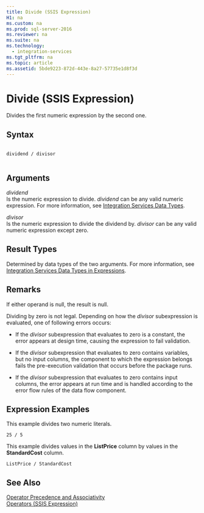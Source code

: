 ```yaml
---
title: Divide (SSIS Expression)
H1: na
ms.custom: na
ms.prod: sql-server-2016
ms.reviewer: na
ms.suite: na
ms.technology: 
  - integration-services
ms.tgt_pltfrm: na
ms.topic: article
ms.assetid: 5bde9223-872d-443e-8a27-57735e1d8f3d
---
```

# Divide (SSIS Expression)
  Divides the first numeric expression by the second one.  
  
## Syntax  
  
```  
  
dividend / divisor  
  
```  
  
## Arguments  
 *dividend*  
 Is the numeric expression to divide. *dividend* can be any valid numeric expression. For more information, see [Integration Services Data Types](../../Topics/TopicNameNotContainA/Integration-Services-Data-Types.md).  
  
 *divisor*  
 Is the numeric expression to divide the dividend by. *divisor* can be any valid numeric expression except zero.  
  
## Result Types  
 Determined by data types of the two arguments. For more information, see [Integration Services Data Types in Expressions](../../Topics/TopicNameNotContainA/Integration-Services-Data-Types-in-Expressions.md).  
  
## Remarks  
 If either operand is null, the result is null.  
  
 Dividing by zero is not legal. Depending on how the *divisor* subexpression is evaluated, one of following errors occurs:  
  
-   If the *divisor* subexpression that evaluates to zero is a constant, the error appears at design time, causing the expression to fail validation.  
  
-   If the *divisor* subexpression that evaluates to zero contains variables, but no input columns, the component to which the expression belongs fails the pre\-execution validation that occurs before the package runs.  
  
-   If the *divisor* subexpression that evaluates to zero contains input columns, the error appears at run time and is handled according to the error flow rules of the data flow component.  
  
## Expression Examples  
 This example divides two numeric literals.  
  
```  
25 / 5  
```  
  
 This example divides values in the **ListPrice** column by values in the **StandardCost** column.  
  
```  
ListPrice / StandardCost  
```  
  
## See Also  
 [Operator Precedence and Associativity](../../Topics/TopicNameNotContainA/Operator-Precedence-and-Associativity.md)   
 [Operators &#40;SSIS Expression&#41;](../../Topics/TopicNameNotContainA/Operators--SSIS-Expression-.md)  
  
  